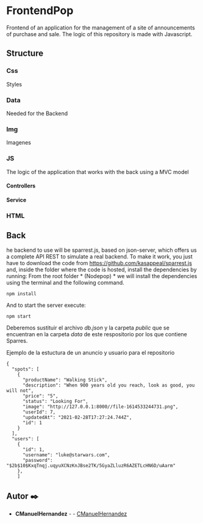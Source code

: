 # FrontendPop

Frontend of an application for the management of a site of announcements of purchase and sale.
The logic of this repository is made with Javascript.

## Structure

### Css
Styles
### Data
Needed for the Backend
### Img
Imagenes
### JS
The logic of the application that works with the back using a MVC model 
#### Controllers
#### Service
### HTML

## Back

he backend to use will be sparrest.js, based on json-server, which offers us a complete API
REST to simulate a real backend.
To make it work, you just have to download the code from
https://github.com/kasappeal/sparrest.js and, inside the folder where the code is hosted, install
the dependencies by running:
From the root folder * (Nodepop) * we will install the dependencies using the terminal and the following command.

```
npm install
```
And to start the server execute:

```
npm start
```
Deberemos sustituir el archivo *db.json* y la carpeta *public* que se encuentran en la carpeta *data* de este respositorio por los que contiene Sparres.

Ejemplo de la estuctura de un anuncio y usuario para el repositorio
```
{
  "spots": [
    {
      "productName": "Walking Stick",
      "description": "When 900 years old you reach, look as good, you will not",
      "price": "5",
      "status": "Looking For",
      "image": "http://127.0.0.1:8000//file-1614533244731.png",
      "userId": 7,
      "updatedAt": "2021-02-28T17:27:24.744Z",
      "id": 1
    }
  ],
  "users": [
    {
      "id": 1,
      "username": "luke@starwars.com",
      "password": "$2b$10$KxqTnqj.uqyuXCNzKnJBse2TK/5GyaZLluzR6AZETLcHN6D/uAarm"
    },
    ]
```

## Autor ✒️
* **CManuelHernandez** -  - [CManuelHernandez](https://github.com/CManuelHernandez)

